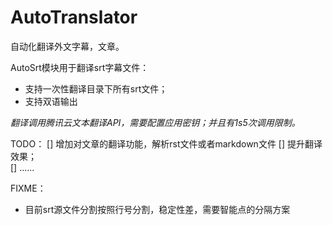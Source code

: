 # AutoTranslator
自动化翻译外文字幕，文章。

AutoSrt模块用于翻译srt字幕文件：
* 支持一次性翻译目录下所有srt文件；
* 支持双语输出

*翻译调用腾讯云文本翻译API，需要配置应用密钥；并且有1s5次调用限制。*

TODO： 
[] 增加对文章的翻译功能，解析rst文件或者markdown文件
[] 提升翻译效果；    
[] ......   

FIXME：
* 目前srt源文件分割按照行号分割，稳定性差，需要智能点的分隔方案
